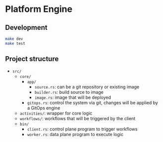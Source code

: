 # Platform Engine

## Development

```sh
make dev
make test
```

## Project structure

- `src/`
    - `core/`
        - `app/`
            - `source.rs`: can be a git repository or existing image
            - `builder.rs`: build source to image
            - `image.rs`: image that will be deployed
        - `gitops.rs`: control the system via git, changes will be applied by a GitOps engine
    - `activities/`: wrapper for core logic
    - `workflows/`: workflows that will be triggered by the client
    - `bin/`
        - `client.rs`: control plane program to trigger workflows
        - `worker.rs`: data plane program to execute logic
